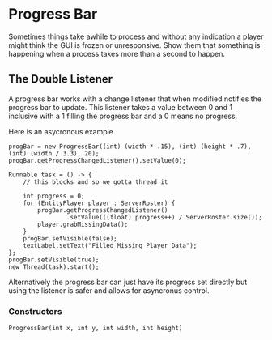 Progress Bar
====================

Sometimes things take awhile to process and without any indication a player might think the GUI is frozen or unresponsive. Show them that something is happening when a process takes more than a second to happen. 

The Double Listener
-------------------

A progress bar works with a change listener that when modified notifies the progress bar to update. This listener takes a value between 0 and 1 inclusive with a 1 filling the progress bar and a 0 means no progress. 

Here is an asycronous example 

```
progBar = new ProgressBar((int) (width * .15), (int) (height * .7), (int) (width / 3.3), 20);
progBar.getProgressChangedListener().setValue(0);

Runnable task = () -> {
	// this blocks and so we gotta thread it

	int progress = 0;
	for (EntityPlayer player : ServerRoster) {
		progBar.getProgressChangedListener()
				.setValue(((float) progress++) / ServerRoster.size());
		player.grabMissingData();
	}
	progBar.setVisible(false);
	textLabel.setText("Filled Missing Player Data");
};
progBar.setVisible(true);
new Thread(task).start();

```

Alternatively the progress bar can just have its progress set directly but using the listener is safer and allows for asyncronus control. 

### Constructors

```
ProgressBar(int x, int y, int width, int height)
```